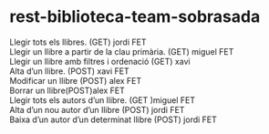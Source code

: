 # rest-biblioteca-team-sobrasada
Llegir tots els llibres. (GET) jordi FET<br>
Llegir un llibre a partir de la clau primària. (GET) miguel FET<br>
Llegir un llibre amb filtres i ordenació (GET) xavi<br>
Alta d’un llibre. (POST)  xavi FET<br>
Modificar un llibre (POST) alex FET<br>
Borrar un llibre(POST)alex FET<br>
Llegir tots els autors d’un llibre. (GET )miguel FET<br>
Alta d’un nou autor d’un llibre (POST) jordi FET<br>
Baixa d’un autor d’un determinat llibre (POST) jordi FET<br>
